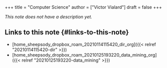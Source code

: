 +++
title = "Computer Science"
author = ["Victor Vialard"]
draft = false
+++

_This note does not have a description yet._

## Links to this note {#links-to-this-note}

- [home\_sheepsody\_dropbox\_roam\_20210114115420\_dir\_org]({{< relref "20210114115420-dir" >}})
- [home\_sheepsody\_dropbox\_roam\_20210125193220\_data\_mining\_org]({{< relref "20210125193220-data_mining" >}})
